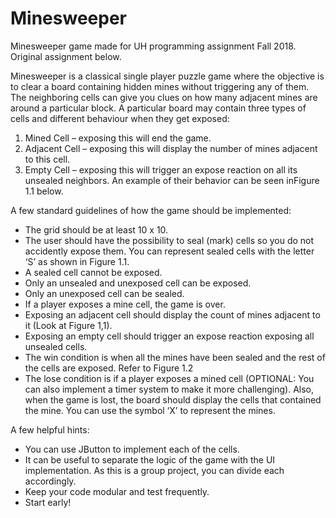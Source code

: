 # Minesweeper

Minesweeper game made for UH programming assignment Fall 2018. Original assignment below.

Minesweeper is a classical single player puzzle game where the objective is to clear a board containing hidden mines without triggering any of them. The neighboring cells can give you clues on how many adjacent mines are around a particular block.
A particular board may contain three types of cells and different behaviour when they get exposed:
1. Mined Cell – exposing this will end the game.
2. Adjacent Cell – exposing this will display the number of mines adjacent to
this cell.
3. Empty Cell – exposing this will trigger an expose reaction on all its unsealed
neighbors.
An example of their behavior can be seen in ​Figure 1.1​​ below.
 
A few standard guidelines of how the game should be implemented:
- The grid should be at least 10 x 10.
- The user should have the possibility to seal (mark) cells so you do not accidently
expose them. You can represent sealed cells with the letter ‘S’ as shown in
Figure 1.1.
- A sealed cell cannot be exposed.
- Only an unsealed and unexposed cell can be exposed.
- Only an unexposed cell can be sealed.
- If a player exposes a mine cell, the game is over.
- Exposing an adjacent cell should display the count of mines adjacent to it (Look
at Figure 1,1).
- Exposing an empty cell should trigger an expose reaction exposing all unsealed
cells.
- The win condition is when all the mines have been sealed and the rest of the
cells are exposed. Refer to ​Figure 1.2
- The lose condition is if a player exposes a mined cell (OPTIONAL: You can also
implement a timer system to make it more challenging). Also, when the game is lost, the board should display the cells that contained the mine. You can use the symbol ‘X’ to represent the mines.

A few helpful hints:
- You can use JButton to implement each of the cells.
- It can be useful to separate the logic of the game with the UI implementation. As
this is a group project, you can divide each accordingly.
- Keep your code modular and test frequently.
- Start early!
